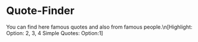 # Quote-Finder

You can find here famous quotes and also from famous people.\n[Highlight: Option: 2, 3, 4 Simple Quotes: Option:1]
